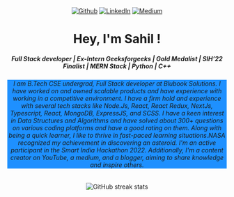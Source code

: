 
<!--
<div id="badges" align="center">
  <a href="https://www.linkedin.com/in/sahil-ali-a86423206/">
    <img src="https://img.shields.io/badge/LinkedIn-blue?style=for-the-badge&logo=linkedin&logoColor=white" alt="LinkedIn Badge"/>
  </a>
  <a href="https://medium.com/@sahilali">
    <img src="https://img.shields.io/badge/Medium-red?style=for-the-badge&logo=medium&logoColor=white" alt="Youtube Badge"/>
  </a>
  <a href="https://twitter.com/Sahilali22">
    <img src="https://img.shields.io/badge/Twitter-blue?style=for-the-badge&logo=twitter&logoColor=white" alt="Twitter Badge"/>
   </a><br>
  <img src="https://komarev.com/ghpvc/?username=sahilali8808&style=flat-square&color=blue" alt=""/>
</div>
-->

<div id="badges" align="center">
 <a href="https://github.com/sahilali8808" target="_blank"><img alt="Github" src="https://img.shields.io/badge/GitHub-%2312100E.svg?&style=for-the-badge&logo=Github&logoColor=white" /></a> 
 <a href="https://www.linkedin.com/in/sahilali20/" target="_blank"><img alt="LinkedIn" src="https://img.shields.io/badge/linkedin-%230077B5.svg?&style=for-the-badge&logo=linkedin&logoColor=white" /></a> 
 <a href="https://medium.com/@sahilali" target="_blank"><img alt="Medium" src="https://img.shields.io/badge/medium-%2312100E.svg?&style=for-the-badge&logo=medium&logoColor=white" /></a>
<!--  <img src="https://komarev.com/ghpvc/?username=sahilali8808&style=flat-square&color=blue" alt=""/> -->
</div>

<h1 align="center">Hey, I'm Sahil !</h1>
<h5 align="center">Full Stack developer | Ex-Intern Geeksforgeeks | Gold Medalist | SIH’22 Finalist | MERN Stack | Python | C++</h5>
<h6 align= "center" style="background-color:DodgerBlue;"> I am B.Tech CSE undergrad, Full Stack developer at Blubook Solutions. I have worked on and owned scalable products and have experience with working in a competitive environment. I have a firm hold and experience with several tech stacks like Node.Js, React, React Redux, NextJs, Typescript, React, MongoDB, ExpressJS, and SCSS. I have a keen interest in Data Structures and Algorithms and have solved about 300+ questions on various coding platforms and have a good rating on them. Along with being a quick learner, I like to thrive in fast-paced learning situations.NASA recognized my achievement in discovering an asteroid. I'm an active participant in the Smart India Hackathon 2022. Additionally, I'm a content creator on YouTube, a medium, and a blogger, aiming to share knowledge and inspire others.  

</h6>



<!--<hr>  -->

<!-- ![𝚐𝚒𝚝𝚑𝚞𝚋 𝚐𝚛𝚊𝚙𝚑](https://github-readme-activity-graph.vercel.app/graph?username=sahilali8808&theme=react-dark&hide_border=true&area=true)  -->


<!-- ![GitHub Activity Graph](https://activity-graph.herokuapp.com/graph?username=sahilali8808&bg_color=0D1117)   -->


<!--

<h3 align="left">Connect with me:</h3>
<p align="left">
<a href="https://linkedin.com/in/sahil-ali-a86423206" target="blank"><img align="center" src="https://raw.githubusercontent.com/rahuldkjain/github-profile-readme-generator/master/src/images/icons/Social/linked-in-alt.svg" alt="sahil-ali-a86423206" height="30" width="40" /></a>
<a href="https://instagram.com/captain_sahil_" target="blank"><img align="center" src="https://raw.githubusercontent.com/rahuldkjain/github-profile-readme-generator/master/src/images/icons/Social/instagram.svg" alt="captain_sahil_" height="30" width="40" /></a>
<a href="https://www.youtube.com/c/enigma shorts" target="blank"><img align="center" src="https://raw.githubusercontent.com/rahuldkjain/github-profile-readme-generator/master/src/images/icons/Social/youtube.svg" alt="enigma shorts" height="30" width="40" /></a>
</p>



<p><img align="left" src="https://github-readme-stats.vercel.app/api/top-langs?username=sahilali8808&show_icons=true&locale=en&layout=compact" alt="sahilali8808" /></p>

<p>&nbsp;<img align="center" src="https://github-readme-stats.vercel.app/api?username=sahilali8808&show_icons=true&locale=en" alt="sahilali8808" /></p>

<p><img align="center" src="https://github-readme-streak-stats.herokuapp.com/?user=sahilali8808&" alt="sahilali8808" /></p>



 [GitHub stats](https://github-readme-stats.vercel.app/api?username=sahilali8808&show_icons=true&count_private=true&bg_color=0D1117)  
 ![GitHub metrics](https://metrics.lecoq.io/sahilali8808) -->
<p align="center">
  <img src="https://github-readme-streak-stats.herokuapp.com/?user=sahilali8808&theme=black-ice&hide_border=true&stroke=0000&background=060A0CD0" alt="GitHub streak stats">
</p>  



    




